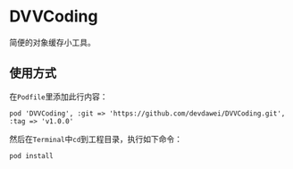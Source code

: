 

DVVCoding
=========
简便的对象缓存小工具。

使用方式
-------
在`Podfile`里添加此行内容：
```
pod 'DVVCoding', :git => 'https://github.com/devdawei/DVVCoding.git', :tag => 'v1.0.0'
```

然后在`Terminal`中`cd`到工程目录，执行如下命令：
```
pod install
```
